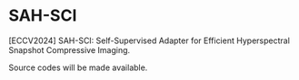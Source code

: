 
# SAH-SCI
[ECCV2024] SAH-SCI: Self-Supervised Adapter for Efficient Hyperspectral Snapshot Compressive Imaging.

Source codes will be made available.
